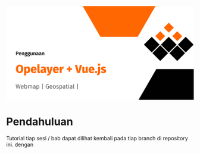 <center>
  <img src="/docs/assets/banner.png">
</center>

# Pendahuluan
Tutorial tiap sesi / bab dapat dilihat kembali pada tiap branch di repository ini.
dengan